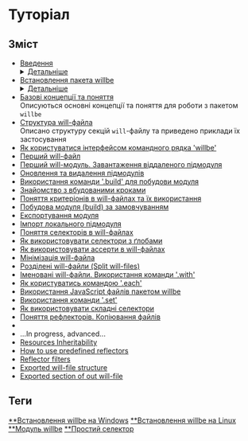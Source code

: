 # <a name="tutorials"></a> Туторіал

## Зміст
- [Введення](../Introduction.ukr.md) <details>
     <summary><u>Детальніше</u></summary>
    <p>Загальна інформація про пакет willbe</p>
  </details>
- [Встановлення пакета willbe](WillbeInstalation.ukr.md) <details>
     <summary><u>Детальніше</u></summary>
    <p>Показано процес встановлення пакета `willbe` на операційні системи _Windows_ та _Linux_-дистрибутиви</p>
  </details>
- [Базові концепції та поняття](Concepts.urk.md)  
  Описуються основні концепції та поняття для роботи з пакетом `willbe`
- [Структура will-файла](CompositionOfWillFile.ukr.md)  
  Описано структуру секцій `will`-файлу та приведено приклади їх застосування
- [Як користуватися інтерфейсом командного рядка 'willbe'](HowToUseCommandLineInterfaceOfWill.ukr.md)
- [Перший will-файл](FirstWillFile.ukr.md)
- [Перший will-модуль. Завантаження віддаленого підмодуля](RemoteSubmodulesImporting.ukr.md)
- [Оновлення та видалення підмодулів](SubmodulesAdministration.ukr.md)
- [Використання команди '.build' для побудови модуля](ModuleCreationByBuild.ukr.md)
- [Знайомство з вбудованими кроками](PredefinedSteps.ukr.md)
- [Поняття критеріонів в will-файлах та їх використання](CriterionsInWillFile.ukr.md)
- [Побудова модуля (build) за замовчуванням](DefaultCriterionInWillFile.ukr.md)
- [Експортування модуля](ExportedWillFile.ukr.md)
- [Імпорт локального підмодуля](LocalSubmodulesImporting.ukr.md)
- [Поняття селекторів в will-файлах](SelectorsTermInWillFile.ukr.md)
- [Як використовувати селектори з ґлобами](HowToUseSelectorsWithGlob.ukr.md)
- [Як використовувати ассерти в will-файлах](HowToUseAsserts.ukr.md)
- [Мінімізація will-файла](MinimizationOfWillFile.ukr.md)
- [Розділені will-файли (Split will-files)](SplitWillFile.ukr.md)
- [Іменовані will-файли. Використання команди '.with'](NamedWillFile.md)
- [Як користуватись командою '.each'](UsingEachCommand.ukr.md)
- [Використання JavaScript файлів пакетом willbe](UsingOfJSInWillbe.md)
- [Використання команди '.set'](UsingSetCommand.ukr.md)
- [Як використовувати складні селектори](HowToUseComplexSelector.ukr.md)
- [Поняття рефлекторів. Копіювання файлів](ReflectorUsing.ukr.md)
-
- ...In progress, advanced...
- [Resources Inheritability](ResourceInheritability.ukr.md) 
- [How to use predefined reflectors](PredefinedReflectorsUsing.ukr.md)
- [Reflector filters](ReflectorFilters.ukr.md)
- [Exported will-file structure](ExportedFileStructure.ukr.md)
- [Exported section of out will-file](ExportedSectionOfWillFile.ukr.md)

## Теги  
[\*\*Встановлення willbe на Windows](WillbeInstalation.ukr.md)  [\*\*Встановлення willbe на Linux](WillbeInstalation.ukr.md) [\*\*Модуль willbe](Concepts.urk.md#module) [\*\*Простий селектор](SelectorsTermInWillFile.ukr.md)
